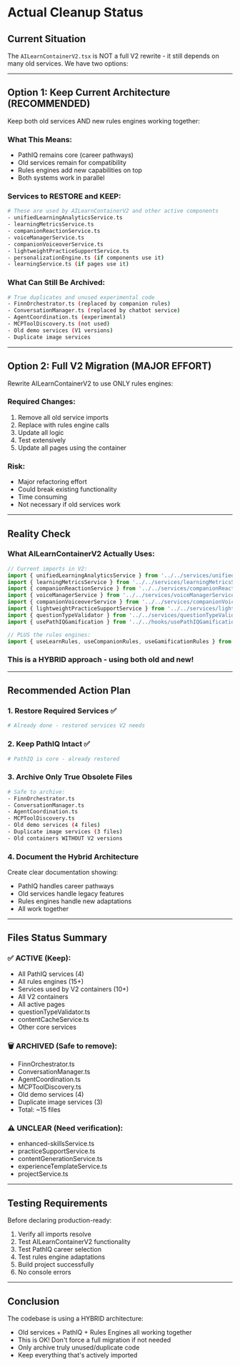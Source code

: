 # Actual Cleanup Status

## Current Situation

The `AILearnContainerV2.tsx` is NOT a full V2 rewrite - it still depends on many old services. We have two options:

---

## Option 1: Keep Current Architecture (RECOMMENDED)
Keep both old services AND new rules engines working together:

### What This Means:
- PathIQ remains core (career pathways)
- Old services remain for compatibility  
- Rules engines add new capabilities on top
- Both systems work in parallel

### Services to RESTORE and KEEP:
```bash
# These are used by AILearnContainerV2 and other active components
- unifiedLearningAnalyticsService.ts
- learningMetricsService.ts
- companionReactionService.ts
- voiceManagerService.ts
- companionVoiceoverService.ts
- lightweightPracticeSupportService.ts
- personalizationEngine.ts (if components use it)
- learningService.ts (if pages use it)
```

### What Can Still Be Archived:
```bash
# True duplicates and unused experimental code
- FinnOrchestrator.ts (replaced by companion rules)
- ConversationManager.ts (replaced by chatbot service)
- AgentCoordination.ts (experimental)
- MCPToolDiscovery.ts (not used)
- Old demo services (V1 versions)
- Duplicate image services
```

---

## Option 2: Full V2 Migration (MAJOR EFFORT)
Rewrite AILearnContainerV2 to use ONLY rules engines:

### Required Changes:
1. Remove all old service imports
2. Replace with rules engine calls
3. Update all logic
4. Test extensively
5. Update all pages using the container

### Risk:
- Major refactoring effort
- Could break existing functionality
- Time consuming
- Not necessary if old services work

---

## Reality Check

### What AILearnContainerV2 Actually Uses:
```typescript
// Current imports in V2:
import { unifiedLearningAnalyticsService } from '../../services/unifiedLearningAnalyticsService';
import { learningMetricsService } from '../../services/learningMetricsService';
import { companionReactionService } from '../../services/companionReactionService';
import { voiceManagerService } from '../../services/voiceManagerService';
import { companionVoiceoverService } from '../../services/companionVoiceoverService';
import { lightweightPracticeSupportService } from '../../services/lightweightPracticeSupportService';
import { questionTypeValidator } from '../../services/questionTypeValidator';
import { usePathIQGamification } from '../../hooks/usePathIQGamification';

// PLUS the rules engines:
import { useLearnRules, useCompanionRules, useGamificationRules } from '../../rules-engine/integration/ContainerIntegration';
```

### This is a HYBRID approach - using both old and new!

---

## Recommended Action Plan

### 1. Restore Required Services ✅
```bash
# Already done - restored services V2 needs
```

### 2. Keep PathIQ Intact ✅
```bash
# PathIQ is core - already restored
```

### 3. Archive Only True Obsolete Files
```bash
# Safe to archive:
- FinnOrchestrator.ts
- ConversationManager.ts  
- AgentCoordination.ts
- MCPToolDiscovery.ts
- Old demo services (4 files)
- Duplicate image services (3 files)
- Old containers WITHOUT V2 versions
```

### 4. Document the Hybrid Architecture
Create clear documentation showing:
- PathIQ handles career pathways
- Old services handle legacy features
- Rules engines handle new adaptations
- All work together

---

## Files Status Summary

### ✅ ACTIVE (Keep):
- All PathIQ services (4)
- All rules engines (15+)
- Services used by V2 containers (10+)
- All V2 containers
- All active pages
- questionTypeValidator.ts
- contentCacheService.ts
- Other core services

### 🗑️ ARCHIVED (Safe to remove):
- FinnOrchestrator.ts
- ConversationManager.ts
- AgentCoordination.ts
- MCPToolDiscovery.ts
- Old demo services (4)
- Duplicate image services (3)
- Total: ~15 files

### ⚠️ UNCLEAR (Need verification):
- enhanced-skillsService.ts
- practiceSupportService.ts
- contentGenerationService.ts
- experienceTemplateService.ts
- projectService.ts

---

## Testing Requirements

Before declaring production-ready:
1. Verify all imports resolve
2. Test AILearnContainerV2 functionality
3. Test PathIQ career selection
4. Test rules engine adaptations
5. Build project successfully
6. No console errors

---

## Conclusion

The codebase is using a HYBRID architecture:
- Old services + PathIQ + Rules Engines all working together
- This is OK! Don't force a full migration if not needed
- Only archive truly unused/duplicate code
- Keep everything that's actively imported